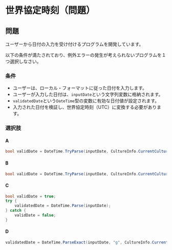# 世界協定時刻（問題）

## 問題

ユーザーから日付の入力を受け付けるプログラムを開発しています。

以下の条件が満たされており、例外エラーの発生が考えられないプログラムを１つ選択しなさい。

### 条件

* ユーザーは、ローカル・フォーマットに従った日付を入力します。
* ユーザーが入力した日付は、`inputDate`という文字列変数に格納されます。
* `validatedDate`という`DateTime`型の変数に有効な日付値が設定されます。
* 入力された日付を検証し、世界協定時刻（UTC）に変換する必要があります。

### 選択肢

#### A

```csharp
bool validDate = DateTime.TryParse(inputDate, CultureInfo.CurrentCulture, DateTimeStyles.AdjustToUniversal | DateTimeStyles.AssumeLocal, out validatedDate);
```

#### B

```csharp
bool validDate = DateTime.TryParse(inputDate, CultureInfo.CurrentCulture, DateTimeStyles.AssumeUniversal, out validatedDate);
```

#### C

```csharp
bool validDate = true;
try {
    validatedDate = DateTime.Parse(inputDate);
} catch {
    validDate = false;
}
```

#### D

```csharp
validatedDate = DateTime.ParseExact(inputDate, "g", CultureInfo.CurrentCulture , DateTimeStyles.AdjustToUniversal | DateTimeStyles.AssumeUniversal);
```
